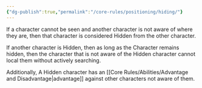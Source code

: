 ```yaml
---
{"dg-publish":true,"permalink":"/core-rules/positioning/hiding/"}
---
```


If a character cannot be seen and another character is not aware of where they are, then that character is considered Hidden from the other character.

If another character is Hidden, then as long as the Character remains hidden, then the character that is not aware of the Hidden character cannot local them without actively searching.

Additionally, A Hidden character has an [[Core Rules/Abilities/Advantage and Disadvantage\|advantage]] against other characters not aware of them.